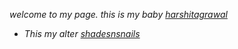 *welcome to my page.*
*this is my baby [harshitagrawal](http://harshitagrawal.in/)*
* *This my alter [shadesnsnails](https://singhjyotsna451.wixsite.com/shadesnsnails/)*

